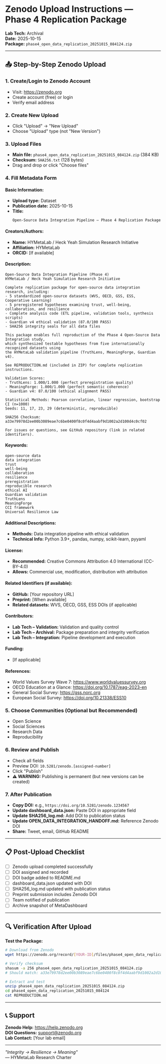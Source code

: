 # Zenodo Upload Instructions — Phase 4 Replication Package

**Lab Tech:** Archival  
**Date:** 2025-10-15  
**Package:** `phase4_open_data_replication_20251015_084124.zip`

---

## 📤 Step-by-Step Zenodo Upload

### **1. Create/Login to Zenodo Account**
- Visit: https://zenodo.org
- Create account (free) or login
- Verify email address

### **2. Create New Upload**
- Click "Upload" → "New Upload"
- Choose "Upload" type (not "New Version")

### **3. Upload Files**
- **Main file:** `phase4_open_data_replication_20251015_084124.zip` (384 KB)
- **Checksum:** `SHA256.txt` (128 bytes)
- Drag and drop or click "Choose files"

### **4. Fill Metadata Form**

#### **Basic Information:**
- **Upload type:** Dataset
- **Publication date:** 2025-10-15
- **Title:** 
  ```
  Open-Source Data Integration Pipeline — Phase 4 Replication Package
  ```

#### **Creators/Authors:**
- **Name:** HYMetaLab / Heck Yeah Simulation Research Initiative
- **Affiliation:** HYMetaLab
- **ORCID:** [If available]

#### **Description:**
```
Open-Source Data Integration Pipeline (Phase 4)
HYMetaLab / Heck Yeah Simulation Research Initiative

Complete replication package for open-source data integration research, including:
- 5 standardized open-source datasets (WVS, OECD, GSS, ESS, Cooperative Learning)
- 5 preregistered hypotheses examining trust, well-being, collaboration, and resilience
- Complete analysis code (ETL pipeline, validation tools, synthesis scripts)
- Guardian v4 ethical validation (87.0/100 PASS)
- SHA256 integrity seals for all data files

This package enables full reproduction of the Phase 4 Open-Source Data Integration study, 
which synthesized testable hypotheses from five internationally recognized datasets using 
the HYMetaLab validation pipeline (TruthLens, MeaningForge, Guardian v4).

See REPRODUCTION.md (included in ZIP) for complete replication instructions.

Validation Scores:
- TruthLens: 1.000/1.000 (perfect preregistration quality)
- MeaningForge: 1.000/1.000 (perfect semantic coherence)
- Guardian v4: 87.0/100 (ethical alignment PASS)

Statistical Methods: Pearson correlation, linear regression, bootstrap CI (n=1000)
Seeds: 11, 17, 23, 29 (deterministic, reproducible)

SHA256 Checksum:
a33e79978d2ee00b3089eae7c6be0400f8c0f4d4aabf9d1002a2d100d4c0cf02

For issues or questions, see GitHub repository (link in related identifiers).
```

#### **Keywords:**
```
open-source data
data integration
trust
well-being
collaboration
resilience
preregistration
reproducible research
ethical AI
Guardian validation
TruthLens
MeaningForge
CCI framework
Universal Resilience Law
```

#### **Additional Descriptions:**
- **Methods:** Data integration pipeline with ethical validation
- **Technical Info:** Python 3.9+, pandas, numpy, scikit-learn, pyyaml

#### **License:**
- **Recommended:** Creative Commons Attribution 4.0 International (CC-BY-4.0)
- **Allows:** Commercial use, modification, distribution with attribution

#### **Related Identifiers (if available):**
- **GitHub:** [Your repository URL]
- **Preprint:** [When available]
- **Related datasets:** WVS, OECD, GSS, ESS DOIs (if applicable)

#### **Contributors:**
- **Lab Tech – Validation:** Validation and quality control
- **Lab Tech – Archival:** Package preparation and integrity verification
- **Lab Tech – Integration:** Pipeline development and execution

#### **Funding:**
- [If applicable]

#### **References:**
- World Values Survey Wave 7: https://www.worldvaluessurvey.org
- OECD Education at a Glance: https://doi.org/10.1787/eag-2023-en
- General Social Survey: https://gss.norc.org
- European Social Survey: https://doi.org/10.21338/ESS10

### **5. Choose Communities (Optional but Recommended)**
- Open Science
- Social Sciences
- Research Data
- Reproducibility

### **6. Review and Publish**
- Check all fields
- Preview DOI: `10.5281/zenodo.[assigned-number]`
- Click "Publish"
- **⚠️ WARNING:** Publishing is permanent (but new versions can be created)

### **7. After Publication**
- **Copy DOI:** e.g., `https://doi.org/10.5281/zenodo.1234567`
- **Update dashboard_data.json:** Paste DOI in appropriate field
- **Update SHA256_log.md:** Add DOI to publication status
- **Update OPEN_DATA_INTEGRATION_HANDOFF.md:** Reference Zenodo DOI
- **Share:** Tweet, email, GitHub README

---

## 📋 Post-Upload Checklist

- [ ] Zenodo upload completed successfully
- [ ] DOI assigned and recorded
- [ ] DOI badge added to README.md
- [ ] dashboard_data.json updated with DOI
- [ ] SHA256_log.md updated with publication status
- [ ] Preprint submission includes Zenodo DOI
- [ ] Team notified of publication
- [ ] Archive snapshot of MetaDashboard

---

## 🔍 Verification After Upload

**Test the Package:**
```bash
# Download from Zenodo
wget https://zenodo.org/record/[YOUR-ID]/files/phase4_open_data_replication_20251015_084124.zip

# Verify checksum
shasum -a 256 phase4_open_data_replication_20251015_084124.zip
# Should match: a33e79978d2ee00b3089eae7c6be0400f8c0f4d4aabf9d1002a2d100d4c0cf02

# Extract and test
unzip phase4_open_data_replication_20251015_084124.zip
cd phase4_open_data_replication_20251015_084124
cat REPRODUCTION.md
```

---

## 📞 Support

**Zenodo Help:** https://help.zenodo.org  
**DOI Questions:** support@zenodo.org  
**Lab Contact:** [Your lab email]

---

*"Integrity → Resilience → Meaning"*  
— HYMetaLab Research Charter
